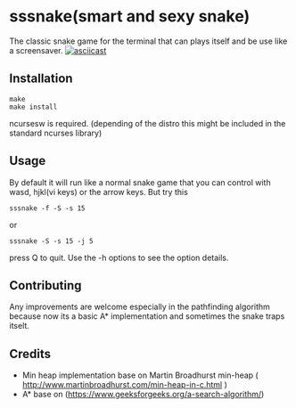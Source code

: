 # sssnake(smart and sexy snake)
The classic snake game for the terminal that can plays itself and be use like a screensaver.
[![asciicast](https://asciinema.org/a/477685.svg)](https://asciinema.org/a/477685)
## Installation


```
make
make install
```

ncursesw is required.
(depending of the distro this might be included in the standard ncurses library)

## Usage

By default it will run like a normal snake game that you can control with wasd, hjkl(vi keys) or the arrow keys.
But try this

```
sssnake -f -S -s 15
```

or

``` 
sssnake -S -s 15 -j 5
```
press Q to quit. 
Use the -h options to see the option details.
 

## Contributing

Any improvements are welcome especially in the pathfinding algorithm because now its a basic A\* implementation and sometimes the snake traps itselt.

## Credits

- Min heap implementation base on Martin Broadhurst min-heap ( http://www.martinbroadhurst.com/min-heap-in-c.html ) 
- A\* base on (https://www.geeksforgeeks.org/a-search-algorithm/)
